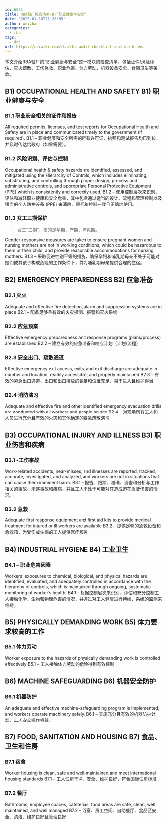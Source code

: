 ```yaml
---
id: 6521
title: RBA验厂检查清单-B-“职业健康与安全”
date: '2025-01-10T21:28:05'
author: weizhan
categories:
  - rba
tags:
  - doc
url: https://csrwiki.com/rba/rba-audit-checklist-section-b-ohs
---
```


本文介绍RBA验厂的“职业健康与安全”这一模块的检查清单，包括证件/风险评估、灭火疏散、工伤急救、职业危害、体力劳动、机器设备安全、食宿卫生等条款。

## B1) OCCUPATIONAL HEALTH AND SAFETY B1) 职业健康与安全

### B1.1 职业安全相关的证件和报告

All required permits, licenses, and test reports for Occupational Health and Safety are in place and communicated timely to the government (if required). B1.1 – 职业健康和安全所需的所有许可证、执照和测试报告均已到位，并及时传达给政府（如果需要）。

### B1.2 风险识别、评估与控制

Occupational health & safety hazards are identified, assessed, and mitigated using the Hierarchy of Controls, which includes eliminating, substituting, and controlling through proper design, process and administrative controls, and appropriate Personal Protective Equipment (PPE) which is consistently and correctly used. B1.2 – 使用控制层次来识别、评估和减轻职业健康和安全危害，其中包括通过适当的设计、流程和管理控制以及适当的个人防护设备 (PPE) 来消除、替代和控制一致且正确地使用。

### B1.3 女工三期保护

> 女工“三期”，指的是孕期、产期、哺乳期。

Gender-responsive measures are taken to ensure pregnant women and nursing mothers are not in working conditions, which could be hazardous to them or their child, and provide reasonable accommodations for nursing mothers. B1.3 – 采取促进性别平等的措施，确保孕妇和哺乳期母亲不处于可能对她们或其孩子构成危险的工作条件下，并为哺乳期母亲提供合理的住宿。

## B2) EMERGENCY PREPAREDNESS B2) 应急准备

### B2.1 灭火

Adequate and effective fire detection, alarm and suppression systems are in place B2.1 – 配备足够且有效的火灾探测、报警和灭火系统

### B2.2 应急预案

Effective emergency preparedness and response programs (plans/process) are established B2.2 – 建立有效的应急准备和响应计划（计划/流程）

### B2.3 安全出口、疏散通道

Effective emergency exit access, exits, and exit discharge are adequate in number and location, readily accessible, and properly maintained B2.3 – 有效的紧急出口通道、出口和出口排放的数量和位置充足、易于进入且维护得当

### B2.4 消防演习

Adequate and effective fire and other identified emergency evacuation drills are conducted with all workers and people on site B2.4 – 对现场所有工人和人员进行充分且有效的火灾和其他确定的紧急疏散演习

## B3) OCCUPATIONAL INJURY AND ILLNESS B3) 职业伤害和疾病

### B3.1 -工伤事故

Work-related accidents, near-misses, and illnesses are reported, tracked, accurate, investigated, and analyzed, and workers are not in situations that can cause them imminent harm. B3.1 – 报告、跟踪、准确、调查和分析与工作相关的事故、未遂事故和疾病，并且工人不处于可能对其造成迫在眉睫伤害的情况。

### B3.2 急救

Adequate first response equipment and first aid kits to provide medical treatment for injured or ill workers are available B3.2 – 提供足够的急救设备和急救箱，为受伤或生病的工人提供医疗服务

## B4) INDUSTRIAL HYGIENE B4) 工业卫生

### B4.1 – 职业危害因素

Workers’ exposures to chemical, biological, and physical hazards are identified, evaluated, and adequately controlled in accordance with the hierarchy of controls, which is maintained through ongoing, systematic monitoring of worker’s health. B4.1 – 根据控制层次来识别、评估和充分控制工人接触化学、生物和物理危害的情况，并通过对工人健康进行持续、系统的监测来维持。

## B5) PHYSICALLY DEMANDING WORK B5) 体力要求较高的工作

### B5.1 体力劳动

Worker exposure to the hazards of physically demanding work is controlled effectively B5.1 – 工人接触体力劳动的危险得到有效控制

## B6) MACHINE SAFEGUARDING B6) 机器安全防护

### B6.1 机器防护

An adequate and effective machine-safeguarding program is implemented, and workers operate machinery safely. B6.1 – 实施充分且有效的机器防护计划，工人安全操作机器。

## B7) FOOD, SANITATION AND HOUSING B7) 食品、卫生和住房

### B7.1 宿舍

Worker housing is clean, safe and well-maintained and meet international housing standards B7.1 – 工人住房干净、安全、维护良好，符合国际住房标准

### B7.2 餐厅

Bathrooms, employee spaces, cafeterias, food areas are safe, clean, well maintained, and well managed B7.2 – 浴室、员工空间、自助餐厅、食品区安全、清洁、维护良好且管理良好
